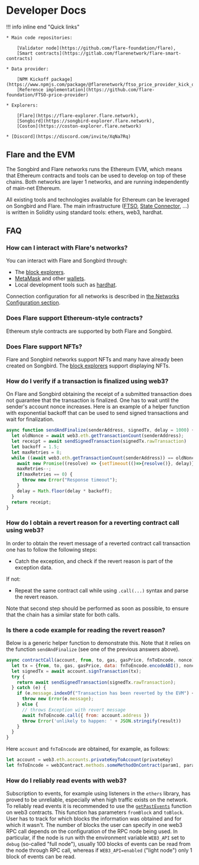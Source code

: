 # Developer Docs

!!! info inline end "Quick links"

    * Main code repositories:

        [Validator node](https://github.com/flare-foundation/flare),
        [Smart contracts](https://gitlab.com/flarenetwork/flare-smart-contracts)

    * Data provider:

        [NPM Kickoff package](https://www.npmjs.com/package/@flarenetwork/ftso_price_provider_kick_off_package),
        [Reference implementation](https://github.com/flare-foundation/FTSO-price-provider)

    * Explorers:

        [Flare](https://flare-explorer.flare.network),
        [Songbird](https://songbird-explorer.flare.network),
        [Coston](https://coston-explorer.flare.network)

    * [Discord](https://discord.com/invite/XqNa7Rq)

## Flare and the EVM

The Songbird and Flare networks runs the Ethereum EVM, which means that Ethereum contracts and tools can be used to develop on top of these chains.
Both networks are layer 1 networks, and are running independently of main-net Ethereum.

All existing tools and technologies available for Ethereum can be leveraged on Songbird and Flare.
The main infrastructure ([FTSO](glossary.md#ftso), [State Connector](glossary.md#state_connector), ...) is written in Solidity using standard tools: ethers, web3, hardhat.

## FAQ

### How can I interact with Flare's networks?

You can interact with Flare and Songbird through:

* The [block explorers](../user/block-explorer.md).
* [MetaMask](https://metamask.io) and other [wallets](../user/wallets/index.md).
* Local development tools such as [hardhat](https://hardhat.org).

Connection configuration for all networks is described in [the Networks Configuration section](reference/network-configs.md).

### Does Flare support Ethereum-style contracts?

Ethereum style contracts are supported by both Flare and Songbird.

### Does Flare support NFTs?

Flare and Songbird networks support NFTs and many have already been created on Songbird.
The [block explorers](../user/block-explorer.md) support displaying NFTs.

### How do I verify if a transaction is finalized using web3?

On Flare and Songbird obtaining the receipt of a submitted transaction does not guarantee that the transaction is finalized.
One has to wait until the sender's account nonce increases.
Here is an example of a helper function with exponential backoff that can be used to send signed transactions and wait for finalization.

```javascript
async function sendAndFinalize(senderAddress, signedTx, delay = 1000) {
  let oldNonce = await web3.eth.getTransactionCount(senderAddress);
  let receipt = await sendSignedTransaction(signedTx.rawTransaction)
  let backoff = 1.5;
  let maxRetries = 8;
  while ((await web3.eth.getTransactionCount(senderAddress)) == oldNonce) {
    await new Promise((resolve) => {setTimeout(()=>{resolve()}, delay)})
    maxRetries--;
    if(maxRetries == 0) {
      throw new Error("Response timeout");
    }
    delay = Math.floor(delay * backoff);
  }
  return receipt;
}
```

### How do I obtain a revert reason for a reverting contract call using web3?

In order to obtain the revert message of a reverted contract call transaction one has to follow the following steps:

* Catch the exception, and check if the revert reason is part of the exception data.

If not:

* Repeat the same contract call while using `.call(...)` syntax and parse the revert reason.

Note that second step should be performed as soon as possible, to ensure that the chain has a similar state for both calls.

### Is there a code example for reading the revert reason?

Below is a generic helper function to demonstrate this.
Note that it relies on the function `sendAndFinalize` (see one of the previous answers above).

```javascript
async contractCall(account, from, to, gas, gasPrice, fnToEncode, nonce) {
  let tx = {from, to, gas, gasPrice, data: fnToEncode.encodeABI(), nonce};
  let signedTx = await account.signTransaction(tx);
  try {
    return await sendSignedTransaction(signedTx.rawTransaction);
  } catch (e) {
    if (e.message.indexOf("Transaction has been reverted by the EVM") < 0) {
      throw new Error(e.message);
    } else {
      // throws Exception with revert message
      await fnToEncode.call({ from: account.address })
      throw Error('unlikely to happen: ' + JSON.stringify(result))
    }
  }
}
```

Here `account` and `fnToEncode` are obtained, for example, as follows:

```javascript
let account = web3.eth.accounts.privateKeyToAccount(privateKey)
let fnToEncode = web3Contract.methods.someMethodOnContract(param1, param2)
```

### How do I reliably read events with web3?

Subscription to events, for example using listeners in the `ethers` library, has proved to be unreliable, especially when high traffic exists on the network.
To reliably read events it is recommended to use the [`getPastEvents`](https://web3js.readthedocs.io/en/v1.5.2/web3-eth-contract.html?highlight=getPastEvents#getpastevents) function on web3 contracts.
This function has parameters `fromBlock` and `toBlock`.
User has to track for which blocks the information was obtained and for which it wasn't.
The number of blocks the user can specify in one web3 RPC call depends on the configuration of the RPC node being used.
In particular, if the node is run with the environment variable `WEB3_API` set to `debug` (so-called "full node"), usually 100 blocks of events can be read from the node through RPC call, whereas if `WEB3_API=enabled` ("light node") only 1 block of events can be read.
